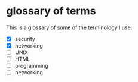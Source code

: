 # glossary of terms

This is a glossary of some of the terminology I use.

- [x] security
- [x] networking
- [ ] UNIX
- [ ] HTML
- [ ] programming
- [ ] networking